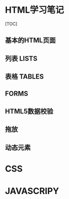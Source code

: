 # HTML学习笔记

[TOC]

## 基本的HTML页面
## 列表 LISTS
## 表格 TABLES
## FORMS
## HTML5数据校验
## 拖放
## 动态元素

# CSS

# JAVASCRIPY

